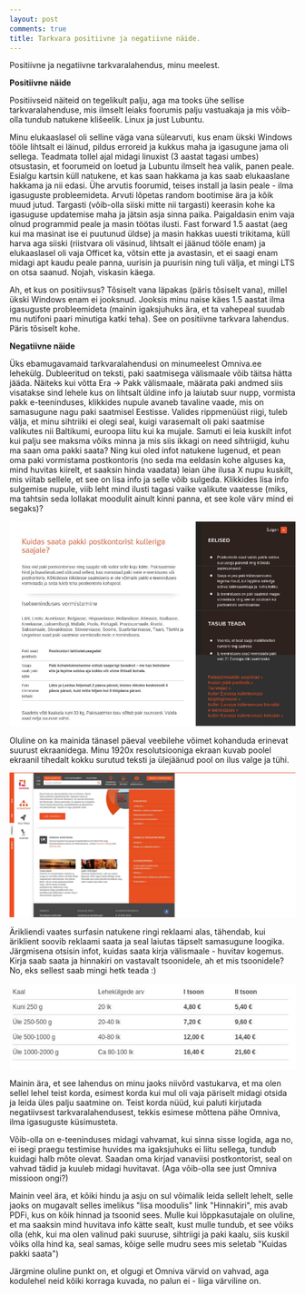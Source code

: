 ```yaml
---
layout: post
comments: true
title: Tarkvara positiivne ja negatiivne näide.
---
```


Positiivne ja negatiivne tarkvaralahendus, minu meelest.

**Positiivne näide**

Positiivseid näiteid on tegelikult palju, aga ma tooks ühe sellise tarkvaralahenduse, mis ilmselt leiaks foorumis palju vastuakaja ja mis võib-olla tundub natukene klišeelik. Linux ja just Lubuntu.

Minu elukaaslasel oli selline väga vana sülearvuti, kus enam ükski Windows tööle lihtsalt ei läinud, pildus erroreid ja kukkus maha ja igasugune jama oli sellega. Teadmata tollel ajal midagi linuxist (3 aastat tagasi umbes) otsustasin, et foorumeid on loetud ja Lubuntu ilmselt hea valik, panen peale. Esialgu kartsin küll natukene, et kas saan hakkama ja kas saab elukaaslane hakkama ja nii edasi. Ühe arvutis foorumid, teises install ja lasin peale - ilma igasuguste probleemideta. Arvuti lõpetas random bootimise ära ja kõik muud jutud. Targasti (võib-olla siiski mitte nii targasti) keerasin kohe ka igasuguse updatemise maha ja jätsin asja sinna paika. Paigaldasin enim vaja olnud programmid peale ja masin töötas ilusti. Fast forward 1.5 aastat (aeg kui ma masinat ise ei puutunud üldse) ja masin hakkas uuesti trikitama, küll harva aga siiski (riistvara oli väsinud, lihtsalt ei jäänud tööle enam) ja elukaaslasel oli vaja Officet ka, võtsin ette ja avastasin, et ei saagi enam midagi apt kaudu peale panna, uurisin ja puurisin ning tuli välja, et mingi LTS on otsa saanud. Nojah, viskasin käega.

Ah, et kus on positiivsus? Tõsiselt vana läpakas (päris tõsiselt vana), millel ükski Windows enam ei jooksnud. Jooksis minu naise käes 1.5 aastat ilma igasuguste probleemideta (mainin igaksjuhuks ära, et ta vahepeal suudab mu nutifoni paari minutiga katki teha). See on positiivne tarkvara lahendus. Päris tõsiselt kohe.

**Negatiivne näide**

Üks ebamugavamaid tarkvaralahendusi on minumeelest Omniva.ee lehekülg. Dubleeritud on teksti, paki saatmisega välismaale võib täitsa hätta jääda. Näiteks kui võtta Era -> Pakk välismaale, määrata paki andmed siis visatakse sind lehele kus on lihtsalt üldine info ja laiutab suur nupp, vormista pakk e-teeninduses, klikkides nupule avaneb tavaline vaade, mis on samasugune nagu paki saatmisel Eestisse. Valides rippmenüüst riigi, tuleb välja, et minu sihtriiki ei olegi seal, kuigi varasemalt oli paki saatmise valikutes nii Baltikumi, euroopa liitu kui ka mujale. Samuti ei leia kuskilt infot kui palju see maksma võiks minna ja mis siis ikkagi on need sihtriigid, kuhu ma saan oma pakki saata? Ning kui oled infot natukene lugenud, et pean oma paki vormistama postkontoris (no seda ma eeldasin kohe alguses ka, mind huvitas kiirelt, et saaksin hinda vaadata) leian ühe ilusa X nupu kuskilt, mis viitab sellele, et see on lisa info ja selle võib sulgeda. Klikkides lisa info sulgemise nupule, viib leht mind ilusti tagasi vaike valikute vaatesse (miks, ma tahtsin seda lollakat moodulit ainult kinni panna, et see kole värv mind ei segaks)?

![Vahva X Moodul](/images/vahva-moodul.jpg)

Oluline on ka mainida tänasel päeval veebilehe võimet kohanduda erinevat suurust ekraanidega. Minu 1920x resolutsiooniga ekraan kuvab poolel ekraanil tihedalt kokku surutud teksti ja ülejäänud pool on ilus valge ja tühi.

![Pool tühi](/images/tyhi-omniva.jpg)

Ärikliendi vaates surfasin natukene ringi reklaami alas, tähendab, kui äriklient soovib reklaami saata ja seal laiutas täpselt samasugune loogika.
Järgmisena otsisin infot, kuidas saata kirja välismaale - huvitav kogemus. Kirja saab saata ja hinnakiri on vastavalt tsoonidele, ah et mis tsoonidele? No, eks sellest saab mingi hetk teada :)

![Tsoonid](/images/vahvad-tsoonid.jpg)

Mainin ära, et see lahendus on minu jaoks niivõrd vastukarva, et ma olen sellel lehel teist korda, esimest korda kui mul oli vaja päriselt midagi otsida ja leida üles palju saatmine on. Teist korda nüüd, kui paluti kirjutada negatiivsest tarkvaralahendusest, tekkis esimese mõttena pähe Omniva, ilma igasuguste küsimusteta.

Võib-olla on e-teeninduses midagi vahvamat, kui sinna sisse logida, aga no, ei isegi praegu testimise huvides ma igaksjuhuks ei liitu sellega, tundub kuidagi halb mõte olevat. Saadan oma kirjad vanaviisi postkontorist, seal on vahvad tädid ja kuuleb midagi huvitavat. (Aga võib-olla see just Omniva missioon ongi?)

Mainin veel ära, et kõiki hindu ja asju on sul võimalik leida sellelt lehelt, selle jaoks on mugavalt selles imelikus "lisa moodulis" link "Hinnakiri", mis avab PDFi, kus on kõik hinnad ja tsoonid sees. Mulle kui lõppkasutajale on oluline, et ma saaksin mind huvitava info kätte sealt, kust mulle tundub, et see võiks olla (ehk, kui ma olen valinud paki suuruse, sihtriigi ja paki kaalu, siis kuskil võiks olla hind ka, seal samas, kõige selle mudru sees mis seletab "Kuidas pakki saata")

Järgmine oluline punkt on, et olgugi et Omniva värvid on vahvad, aga kodulehel neid kõiki korraga kuvada, no palun ei - liiga värviline on. 
